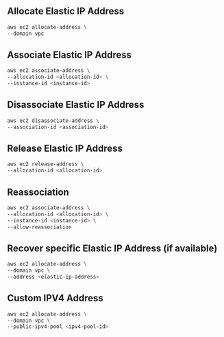 ## Allocate Elastic IP Address

```sh
aws ec2 allocate-address \
--domain vpc
```

## Associate Elastic IP Address

```sh
aws ec2 associate-address \
--allocation-id <allocation-id> \
--instance-id <instance-id>
```

## Disassociate Elastic IP Address

```sh
aws ec2 disassociate-address \
--association-id <association-id>
```

## Release Elastic IP Address

```sh
aws ec2 release-address \
--allocation-id <allocation-id>
```

## Reassociation

```sh
aws ec2 associate-address \
--allocation-id <allocation-id> \
--instance-id <instance-id> \
--allow-reassociation
```

## Recover specific Elastic IP Address (if available)

```sh
aws ec2 allocate-address \
--domain vpc \
--address <elastic-ip-address>
```

## Custom IPV4 Address

```sh
aws ec2 allocate-address \
--domain vpc \
--public-ipv4-pool <ipv4-pool-id>
```
